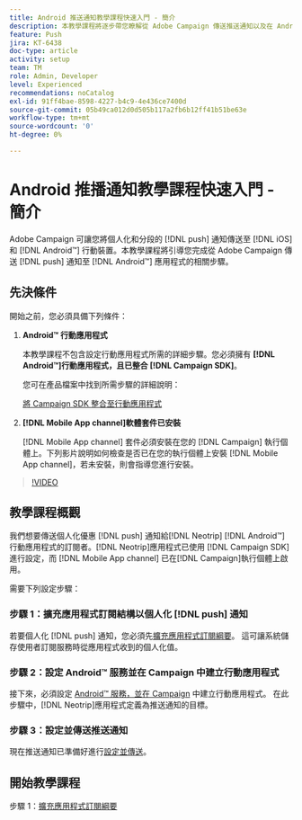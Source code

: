 ```yaml
---
title: Android 推送通知教學課程快速入門 - 簡介
description: 本教學課程將逐步帶您瞭解從 Adobe Campaign 傳送推送通知以及在 Android™ 應用程式接收這些通知的相關步驟。
feature: Push
jira: KT-6438
doc-type: article
activity: setup
team: TM
role: Admin, Developer
level: Experienced
recommendations: noCatalog
exl-id: 91ff4bae-8598-4227-b4c9-4e436ce7400d
source-git-commit: 05b49ca012d0d505b117a2fb6b12ff41b51be63e
workflow-type: tm+mt
source-wordcount: '0'
ht-degree: 0%

---
```


# Android 推播通知教學課程快速入門 - 簡介

Adobe Campaign 可讓您將個人化和分段的 [!DNL push] 通知傳送至 [!DNL iOS] 和 [!DNL Android™] 行動裝置。本教學課程將引導您完成從 Adobe Campaign 傳送 [!DNL push] 通知至 [!DNL Android™] 應用程式的相關步驟。

## 先決條件

開始之前，您必須具備下列條件：

1) **Android™ 行動應用程式**

   本教學課程不包含設定行動應用程式所需的詳細步驟。您必須擁有 **[!DNL Android™]行動應用程式，且已整合 [!DNL Campaign SDK]**。

   您可在產品檔案中找到所需步驟的詳細說明：

   [將 Campaign SDK 整合至行動應用程式](https://experienceleague.adobe.com/docs/campaign-classic/using/sending-messages/sending-push-notifications/integrating-campaign-sdk-into-the-mobile-application.html?lang=zh-Hant)

2) **[!DNL Mobile App channel]軟體套件已安裝**

   [!DNL Mobile App channel] 套件必須安裝在您的 [!DNL Campaign] 執行個體上。下列影片說明如何檢查是否已在您的執行個體上安裝 [!DNL Mobile App channel]，若未安裝，則會指導您進行安裝。

>[!VIDEO](https://video.tv.adobe.com/v/326544?quality=12&learn=on)

## 教學課程概觀

我們想要傳送個人化優惠 [!DNL push] 通知給[!DNL Neotrip] [!DNL Android™]行動應用程式的訂閱者。[!DNL Neotrip]應用程式已使用 [!DNL Campaign SDK] 進行設定，而 [!DNL Mobile App channel] 已在[!DNL Campaign]執行個體上啟用。

需要下列設定步驟：

### 步驟 1：擴充應用程式訂閱結構以個人化 [!DNL push] 通知

若要個人化 [!DNL push] 通知，您必須先[擴充應用程式訂閱綱要](/help/tutorial-get-started-with-push-notifications-for-android/extend-the-app-subscription-schema.md)。 這可讓系統儲存使用者訂閱服務時從應用程式收到的個人化值。

### 步驟 2：設定 Android™ 服務並在 Campaign 中建立行動應用程式

接下來，必須設定 [Android™ 服務，並在 Campaign](/help/tutorial-get-started-with-push-notifications-for-android/configure-an-android-service-in-campaign.md) 中建立行動應用程式。 在此步驟中，[!DNL Neotrip]應用程式定義為推送通知的目標。

### 步驟 3：設定並傳送推送通知

現在推送通知已準備好進行[設定並傳送](/help/tutorial-get-started-with-push-notifications-for-android/configure-and-send-push-notifications.md)。

## 開始教學課程

步驟 1：[擴充應用程式訂閱綱要](/help/tutorial-get-started-with-push-notifications-for-android/extend-the-app-subscription-schema.md)
